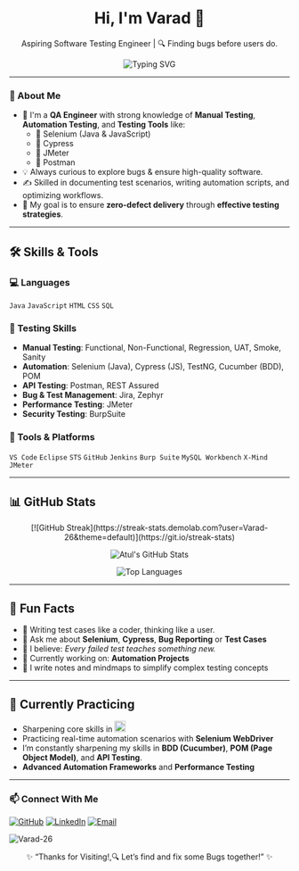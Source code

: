 

<h1 align="center">Hi, I'm Varad 👋</h1>

<p align="center">
  Aspiring Software Testing Engineer | 🔍 Finding bugs before users do.
</p>

<p align="center">
  <img src="https://readme-typing-svg.herokuapp.com?font=Fira+Code&size=22&pause=1000&center=true&vCenter=true&width=435&lines=Aspiring+QA+Engineer;Manual+%2B+Automation+Testing;API+Testing+with+Postman+&+REST+Assured;Performance+Testing+with+JMeter%26" alt="Typing SVG" />
</p>

---

### 🧠 About Me

- 💼 I'm a **QA Engineer** with strong knowledge of **Manual Testing**, **Automation Testing**, and **Testing Tools** like:
  - 🔹 Selenium (Java & JavaScript)
  - 🔹 Cypress
  - 🔹 JMeter
  - 🔹 Postman
- 💡 Always curious to explore bugs & ensure high-quality software.
- ✍️ Skilled in documenting test scenarios, writing automation scripts, and optimizing workflows.
- 🎯 My goal is to ensure **zero-defect delivery** through **effective testing strategies**.

---

## 🛠️ Skills & Tools

### 💻 Languages
`Java` `JavaScript` `HTML` `CSS` `SQL` 

### 🧪 Testing Skills
- **Manual Testing**: Functional, Non-Functional, Regression, UAT, Smoke, Sanity
- **Automation**: Selenium (Java), Cypress (JS), TestNG, Cucumber (BDD), POM
- **API Testing**: Postman, REST Assured
- **Bug & Test Management**: Jira, Zephyr
- **Performance Testing**: JMeter
- **Security Testing**: BurpSuite

### 🧰 Tools & Platforms
`VS Code` `Eclipse` `STS` `GitHub` `Jenkins` `Burp Suite` `MySQL Workbench` `X-Mind` `JMeter`

---
## 📊 GitHub Stats
<p align="center">
  [![GitHub Streak](https://streak-stats.demolab.com?user=Varad-26&theme=default)](https://git.io/streak-stats)

</p>

<p align="center">
  <img src="https://github-readme-stats.vercel.app/api?username=Varad-26&show_icons=true&theme=tokyonight" alt="Atul's GitHub Stats" />
</p>

<p align="center">
   <img src="https://github-readme-stats.vercel.app/api/top-langs/?username=Varad-26&layout=compact&theme=tokyonight" alt="Top Languages" />
</p>

---
## 🧩 Fun Facts
- 🧪 Writing test cases like a coder, thinking like a user.
- 💬 Ask me about **Selenium**, **Cypress**, **Bug Reporting** or **Test Cases** 
- 🧠 I believe: *Every failed test teaches something new.*
- 📌 Currently working on: **Automation Projects**
- 📝 I write notes and mindmaps to simplify complex testing concepts

---

## 🧪 Currently Practicing

- Sharpening core skills in  <img src="https://img.shields.io/badge/Java-007396?style=flat-square&logo=java&logoColor=white" height="20"/>
- Practicing real-time automation scenarios with **Selenium WebDriver**
- I’m constantly sharpening my skills in **BDD (Cucumber)**, **POM (Page Object Model)**, and **API Testing**.
- **Advanced Automation Frameworks** and **Performance Testing**
---
### 📫 Connect With Me

[![GitHub](https://img.shields.io/badge/GitHub-000?style=for-the-badge&logo=github&logoColor=white)](https://github.com/Varad-26)
[![LinkedIn](https://img.shields.io/badge/LinkedIn-blue?style=for-the-badge&logo=linkedin&logoColor=white)](https://www.linkedin.com/in/varadpatil9)
[![Email](https://img.shields.io/badge/Gmail-red?style=for-the-badge&logo=gmail&logoColor=white)](mailto:varadx02@gmail.com)

<img src="https://komarev.com/ghpvc/?username=Varad-26&label=Profile%20views&color=0e75b6&style=flat" alt="Varad-26" />


<p align="center">✨ “Thanks for Visiting!,🔍 Let’s find and fix some Bugs together!” ✨</p>
